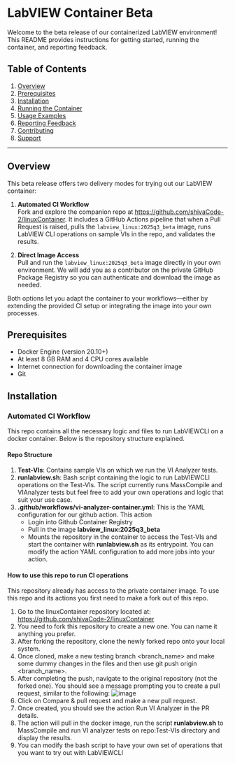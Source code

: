 # LabVIEW Container Beta
Welcome to the beta release of our containerized LabVIEW environment! This README provides instructions for getting started, running the container, and reporting feedback.

## Table of Contents

1. [Overview](#overview)
2. [Prerequisites](#prerequisites)
3. [Installation](#installation)
4. [Running the Container](#running-the-container)
5. [Usage Examples](#usage-examples)
6. [Reporting Feedback](#reporting-feedback)
7. [Contributing](#contributing)
8. [Support](#support)

---
## Overview

This beta release offers two delivery modes for trying out our LabVIEW container:

1. **Automated CI Workflow**  
   Fork and explore the companion repo at https://github.com/shivaCode-2/linuxContainer. It includes a GitHub Actions pipeline that when a Pull Request is raised,  pulls the `labview_linux:2025q3_beta` image, runs LabVIEW CLI operations on sample VIs in the repo, and validates the results.

2. **Direct Image Access**  
   Pull and run the `labview_linux:2025q3_beta` image directly in your own environment. We will add you as a contributor on the private GitHub Package Registry so you can authenticate and download the image as needed.

Both options let you adapt the container to your workflows—either by extending the provided CI setup or integrating the image into your own processes.

## Prerequisites

- Docker Engine (version 20.10+)
- At least 8 GB RAM and 4 CPU cores available
- Internet connection for downloading the container image
- Git

## Installation
### **Automated CI Workflow**
This repo contains all the necessary logic and files to run LabVIEWCLI on a docker container. Below is the repository structure explained.

#### Repo Structure
1. **Test-VIs**: Contains sample VIs on which we run the VI Analyzer tests.
2. **runlabview.sh**: Bash script containing the logic to run LabVIEWCLI operations on the Test-VIs. The script currently runs MassCompile and VIAnalyzer tests but feel free to add your own operations and logic that suit your use case.
3. **.github/workflows/vi-analyzer-container.yml**: This is the YAML configuration for our github action. This action   
   - Login into Github Container Registry
   - Pull in the image **labview_linux:2025q3_beta**
   - Mounts the repository in the container to access the Test-VIs and start the container with **runlabview.sh** as its entrypoint.
You can modify the action YAML configuration to add more jobs into your action.

#### How to use this repo to run CI operations
This repository already has access to the private container image. To use this repo and its actions you first need to make a fork out of this repo.
1. Go to the linuxContainer repository located at: https://github.com/shivaCode-2/linuxContainer
2. You need to fork this repository to create a new one. You can name it anything you prefer.
3. After forking the repository, clone the newly forked repo onto your local system.
4. Once cloned, make a new testing branch <branch_name> and make some dummy changes in the files and then use git push origin <branch_name>.
5. After completing the push, navigate to the original repository (not the forked one). You should see a message prompting you to create a pull request, similar to the following:
![image](https://github.com/user-attachments/assets/78bab1ef-e8a8-422c-9a82-8cb07ade463d)
6. Click on Compare & pull request and make a new pull request.
7. Once created, you should see the action Run VI Analyzer in the PR details.
8. The action will pull in the docker image, run the script **runlabview.sh** to MassCompile and run VI analyzer tests on repo:Test-VIs directory and display the results.
9. You can modify the bash script to have your own set of operations that you want to try out with LabVIEWCLI





